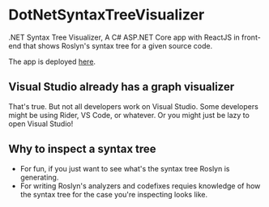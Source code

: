 # DotNetSyntaxTreeVisualizer

.NET Syntax Tree Visualizer, A C# ASP.NET Core app with ReactJS in front-end that shows Roslyn's syntax tree for a given source code.

The app is deployed [here](https://DotNetSyntaxTreeVisualizer.azurewebsites.net/).

## Visual Studio already has a graph visualizer

That's true. But not all developers work on Visual Studio. Some developers might be using Rider, VS Code, or whatever. Or you might just be lazy to open Visual Studio!

## Why to inspect a syntax tree

- For fun, if you just want to see what's the syntax tree Roslyn is generating.
- For writing Roslyn's analyzers and codefixes requies knowledge of how the syntax tree for the case you're inspecting looks like.
